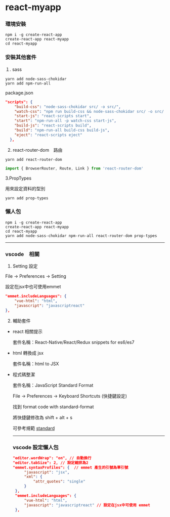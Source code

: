 # react-myapp

### 環境安裝

```
npm i -g create-react-app
create-react-app react-myapp
cd react-myapp
```

### 安裝其他套件

１. sass
```
yarn add node-sass-chokidar
yarn add npm-run-all
```

package.json
```json
"scripts": {
    "build-css": "node-sass-chokidar src/ -o src/",
    "watch-css": "npm run build-css && node-sass-chokidar src/ -o src/ --watch --recursive",
    "start-js": "react-scripts start",
    "start": "npm-run-all -p watch-css start-js",
    "build-js": "react-scripts build",
    "build": "npm-run-all build-css build-js",
    "eject": "react-scripts eject"
  },
```
2. react-router-dom　路由
```
yarn add react-router-dom
```
```javascript
import { BrowserRouter, Route, Link } from 'react-router-dom'
```

3.PropTypes

  用來設定資料的型別
```
yarn add prop-types
```

### 懶人包

```
npm i -g create-react-app
create-react-app react-myapp
cd react-myapp
yarn add node-sass-chokidar npm-run-all react-router-dom prop-types

```


---

### vscode　相關

1. Setting 設定

  File -> Preferences -> Setting

  設定在jsx中也可使用emmet

```json
"emmet.includeLanguages": {
    "vue-html": "html",
    "javascript": "javascriptreact"
},
```

2. 輔助套件

 - react 相關提示

   套件名稱：React-Native/React/Redux snippets for es6/es7

 - html 轉換成 jsx

   套件名稱：html to JSX

 - 程式碼整潔

   套件名稱：JavaScript Standard Format

   File -> Preferences -> Keyboard Shortcuts (快捷鍵設定)

   找到 format code with standard-format

   將快捷鍵修改為 shift + alt + s
   
   可參考規範 [standard](https://standardjs.com/readme-zhtw.html)
   
   ---
   
   ### vscode 設定懶人包
   
   ```json
   "editor.wordWrap": "on", // 自動換行
   "editor.tabSize": 2, // 設定縮排為2
   "emmet.syntaxProfiles": {  // emmet 產生的引號為單引號
        "javascript": "jsx",
        "xml": {
            "attr_quotes": "single"
        }
    },
    "emmet.includeLanguages": {
        "vue-html": "html",
        "javascript": "javascriptreact" // 設定在jsx中可使用 emmet
    },   
   
   ```
